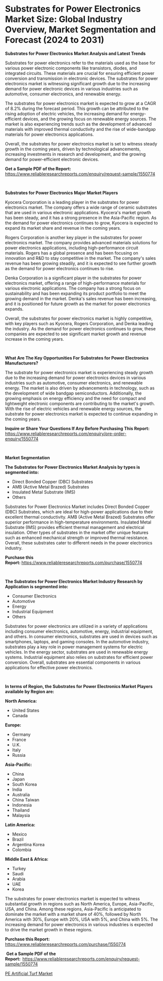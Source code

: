 <p><h1>Substrates for Power Electronics Market Size: Global Industry Overview, Market Segmentation and Forecast (2024 to 2031)</h1></p><p><strong>Substrates for Power Electronics Market Analysis and Latest Trends</strong></p>
<p><p>Substrates for power electronics refer to the materials used as the base for various power electronic components like transistors, diodes, and integrated circuits. These materials are crucial for ensuring efficient power conversion and transmission in electronic devices. The substrates for power electronics market is witnessing significant growth due to the increasing demand for power electronic devices in various industries such as automotive, consumer electronics, and renewable energy.</p><p>The substrates for power electronics market is expected to grow at a CAGR of 8.2% during the forecast period. This growth can be attributed to the rising adoption of electric vehicles, the increasing demand for energy-efficient devices, and the growing focus on renewable energy sources. The market is also experiencing trends such as the development of advanced materials with improved thermal conductivity and the rise of wide-bandgap materials for power electronics applications.</p><p>Overall, the substrates for power electronics market is set to witness steady growth in the coming years, driven by technological advancements, increasing investments in research and development, and the growing demand for power-efficient electronic devices.</p></p>
<p><strong>Get a Sample PDF of the Report:&nbsp;</strong> <a href="https://www.reliableresearchreports.com/enquiry/request-sample/1550774">https://www.reliableresearchreports.com/enquiry/request-sample/1550774</a></p>
<p>&nbsp;</p>
<p><strong>Substrates for Power Electronics Major Market Players</strong></p>
<p><p>Kyocera Corporation is a leading player in the substrates for power electronics market. The company offers a wide range of ceramic substrates that are used in various electronic applications. Kyocera's market growth has been steady, and it has a strong presence in the Asia-Pacific region. As the demand for power electronics continues to grow, Kyocera is expected to expand its market share and revenue in the coming years.</p><p>Rogers Corporation is another key player in the substrates for power electronics market. The company provides advanced materials solutions for power electronics applications, including high-performance circuit materials. Rogers has a global presence and has been focusing on innovation and R&D to stay competitive in the market. The company's sales revenue has been growing steadily, and it is expected to see further growth as the demand for power electronics continues to rise.</p><p>Denka Corporation is a significant player in the substrates for power electronics market, offering a range of high-performance materials for various electronic applications. The company has a strong focus on sustainability and has been expanding its product portfolio to meet the growing demand in the market. Denka's sales revenue has been increasing, and it is positioned for future growth as the market for power electronics expands.</p><p>Overall, the substrates for power electronics market is highly competitive, with key players such as Kyocera, Rogers Corporation, and Denka leading the industry. As the demand for power electronics continues to grow, these companies are expected to see significant market growth and revenue increase in the coming years.</p></p>
<p>&nbsp;</p>
<p><strong>What Are The Key Opportunities For Substrates for Power Electronics Manufacturers?</strong></p>
<p><p>The substrate for power electronics market is experiencing steady growth due to the increasing demand for power electronics devices in various industries such as automotive, consumer electronics, and renewable energy. The market is also driven by advancements in technology, such as the development of wide bandgap semiconductors. Additionally, the growing emphasis on energy efficiency and the need for compact and lightweight electronic components are contributing to the market's growth. With the rise of electric vehicles and renewable energy sources, the substrate for power electronics market is expected to continue expanding in the coming years.</p></p>
<p><strong>Inquire or Share Your Questions If Any Before Purchasing This Report:</strong> <a href="https://www.reliableresearchreports.com/enquiry/pre-order-enquiry/1550774">https://www.reliableresearchreports.com/enquiry/pre-order-enquiry/1550774</a></p>
<p>&nbsp;</p>
<p><strong>Market Segmentation</strong></p>
<p><strong>The Substrates for Power Electronics Market Analysis by types is segmented into:</strong></p>
<p><ul><li>Direct Bonded Copper (DBC) Substrates</li><li>AMB (Active Metal Brazed) Substrates</li><li>Insulated Metal Substrate (IMS)</li><li>Others</li></ul></p>
<p><p>Substrates for Power Electronics Market includes Direct Bonded Copper (DBC) Substrates, which are ideal for high-power applications due to their excellent thermal conductivity. AMB (Active Metal Brazed) Substrates offer superior performance in high-temperature environments. Insulated Metal Substrate (IMS) provides efficient thermal management and electrical insulation. Other types of substrates in the market offer unique features such as enhanced mechanical strength or improved thermal resistance. Overall, these substrates cater to different needs in the power electronics industry.</p></p>
<p><strong>Purchase this Report:&nbsp;</strong><a href="https://www.reliableresearchreports.com/purchase/1550774">https://www.reliableresearchreports.com/purchase/1550774</a></p>
<p>&nbsp;</p>
<p><strong>The Substrates for Power Electronics Market Industry Research by Application is segmented into:</strong></p>
<p><ul><li>Consumer Electronics</li><li>Automotive</li><li>Energy</li><li>Industrial Equipment</li><li>Others</li></ul></p>
<p><p>Substrates for power electronics are utilized in a variety of applications including consumer electronics, automotive, energy, industrial equipment, and others. In consumer electronics, substrates are used in devices such as smartphones, laptops, and gaming consoles. In the automotive industry, substrates play a key role in power management systems for electric vehicles. In the energy sector, substrates are used in renewable energy systems. Industrial equipment also relies on substrates for efficient power conversion. Overall, substrates are essential components in various applications for effective power electronics.</p></p>
<p>&nbsp;</p>
<p><strong>In terms of Region, the Substrates for Power Electronics Market Players available by Region are:</strong></p>
<p>
    <p> <strong> North America: </strong>
        <ul>
            <li>United States</li>
            <li>Canada</li>
        </ul>
        </p> 
    <p> <strong> Europe: </strong>
        <ul>
            <li>Germany</li>
            <li>France</li>
            <li>U.K.</li>
            <li>Italy</li>
            <li>Russia</li>
        </ul>
        </p> 
    <p> <strong> Asia-Pacific: </strong>
        <ul>
            <li>China</li>
            <li>Japan</li>
            <li>South Korea</li>
            <li>India</li>
            <li>Australia</li>
            <li>China Taiwan</li>
            <li>Indonesia</li>
            <li>Thailand</li>
            <li>Malaysia</li>
        </ul>
        </p> 
    <p> <strong> Latin America: </strong>
        <ul>
            <li>Mexico</li>
            <li>Brazil</li>
            <li>Argentina Korea</li>
            <li>Colombia</li>
        </ul>
        </p> 
    <p> <strong> Middle East & Africa: </strong>
        <ul>
            <li>Turkey</li>
            <li>Saudi</li>
            <li>Arabia</li>
            <li>UAE</li>
            <li>Korea</li>
        </ul>
    </p>
    </p>
<p><p>The substrates for power electronics market is expected to witness substantial growth in regions such as North America, Europe, Asia-Pacific, USA, and China. Among these regions, Asia-Pacific is anticipated to dominate the market with a market share of 40%, followed by North America with 30%, Europe with 20%, USA with 5%, and China with 5%. The increasing demand for power electronics in various industries is expected to drive the market growth in these regions.</p></p>
<p><strong>Purchase this Report: </strong><a href="https://www.reliableresearchreports.com/purchase/1550774">https://www.reliableresearchreports.com/purchase/1550774</a></p>
<p>&nbsp;<strong>Get a Sample PDF of the Report:&nbsp;&nbsp;</strong><a href="https://www.reliableresearchreports.com/enquiry/request-sample/1550774">https://www.reliableresearchreports.com/enquiry/request-sample/1550774</a></p>
<p><strong></strong></p>
<p><p><a href="https://full-wildebeest-80b.notion.site/PE-Artificial-Turf-Market-Research-Report-Unlocks-Analysis-on-the-Market-Financial-Status-Market-Si-d1749f86e89b487b84fa5e6280323bd8">PE Artificial Turf Market</a></p></p>